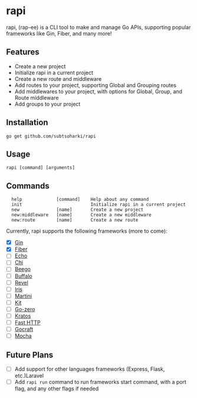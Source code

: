 # rapi
rapi, (rap-ee) is a CLI tool to make and manage Go APIs, supporting popular frameworks like Gin, Fiber, and many more!

## Features
- Create a new project
- Initialize rapi in a current project
- Create a new route and middleware
- Add routes to your project, supporting Global and Grouping routes
- Add middlewares to your project, with options for Global, Group, and Route middleware
- Add groups to your project

## Installation
```
go get github.com/subtsoharki/rapi
```

## Usage
```
rapi [command] [arguments]
```

## Commands
```
  help             [command]    Help about any command
  init                          Initialize rapi in a current project
  new              [name]       Create a new project
  new:middleware   [name]       Create a new middleware
  new:route        [name]       Create a new route
```

Currently, rapi supports the following frameworks (more to come):
- [x] [Gin](https://github.com/gin-gonic/gin)
- [x] [Fiber](https://github.com/gofiber/fiber)
- [ ] [Echo](https://github.com/labstack/echo)
- [ ] [Chi](https://github.com/go-chi/chi)
- [ ] [Beego](https://github.com/beego/beego)
- [ ] [Buffalo](https://github.com/gobuffalo/buffalo)
- [ ] [Revel](https://github.com/revel/revel)
- [ ] [Iris](https://github.com/kataras/iris)
- [ ] [Martini](https://github.com/go-martini/martini)
- [ ] [Kit](https://github.com/go-kit/kit)
- [ ] [Go-zero](https://github.com/zeromicro/go-zero)
- [ ] [Kratos](https://github.com/go-kratos/kratos)
- [ ] [Fast HTTP](https://github.com/valyala/fasthttp)
- [ ] [Gocraft](https://github.com/gocraft/web)
- [ ] [Mocha](https://github.com/cloudretic/matcha/tree/main)

## Future Plans
- [ ] Add support for other languages frameworks (Express, Flask, etc.)Laravel
- [ ] Add `rapi run` command to run frameworks start command, with a port flag, and any other flags if needed